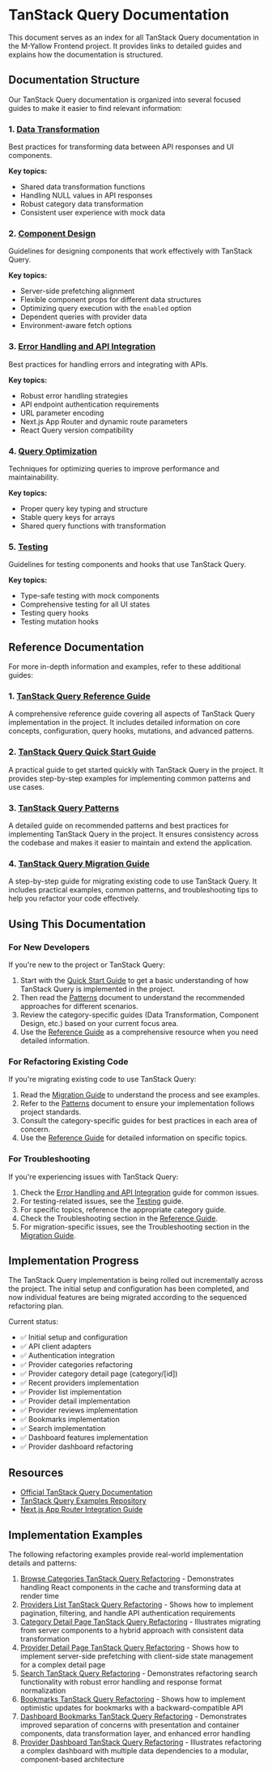 # TanStack Query Documentation

This document serves as an index for all TanStack Query documentation in the M-Yallow Frontend project. It provides links to detailed guides and explains how the documentation is structured.

## Documentation Structure

Our TanStack Query documentation is organized into several focused guides to make it easier to find relevant information:

### 1. [Data Transformation](./tanstack-query/data-transformation.md)
Best practices for transforming data between API responses and UI components.

**Key topics:**
- Shared data transformation functions
- Handling NULL values in API responses
- Robust category data transformation
- Consistent user experience with mock data

### 2. [Component Design](./tanstack-query/component-design.md)
Guidelines for designing components that work effectively with TanStack Query.

**Key topics:**
- Server-side prefetching alignment
- Flexible component props for different data structures
- Optimizing query execution with the `enabled` option
- Dependent queries with provider data
- Environment-aware fetch options

### 3. [Error Handling and API Integration](./tanstack-query/error-handling.md)
Best practices for handling errors and integrating with APIs.

**Key topics:**
- Robust error handling strategies
- API endpoint authentication requirements
- URL parameter encoding
- Next.js App Router and dynamic route parameters
- React Query version compatibility

### 4. [Query Optimization](./tanstack-query/query-optimization.md)
Techniques for optimizing queries to improve performance and maintainability.

**Key topics:**
- Proper query key typing and structure
- Stable query keys for arrays
- Shared query functions with transformation

### 5. [Testing](./tanstack-query/testing.md)
Guidelines for testing components and hooks that use TanStack Query.

**Key topics:**
- Type-safe testing with mock components
- Comprehensive testing for all UI states
- Testing query hooks
- Testing mutation hooks

## Reference Documentation

For more in-depth information and examples, refer to these additional guides:

### 1. [TanStack Query Reference Guide](./tanstack-query-reference.md)
   
A comprehensive reference guide covering all aspects of TanStack Query implementation in the project. It includes detailed information on core concepts, configuration, query hooks, mutations, and advanced patterns.

### 2. [TanStack Query Quick Start Guide](./tanstack-query-quickstart.md)

A practical guide to get started quickly with TanStack Query in the project. It provides step-by-step examples for implementing common patterns and use cases.

### 3. [TanStack Query Patterns](./tanstack-query-patterns.md)

A detailed guide on recommended patterns and best practices for implementing TanStack Query in the project. It ensures consistency across the codebase and makes it easier to maintain and extend the application.

### 4. [TanStack Query Migration Guide](./tanstack-query-migration-guide.md)

A step-by-step guide for migrating existing code to use TanStack Query. It includes practical examples, common patterns, and troubleshooting tips to help you refactor your code effectively.

## Using This Documentation

### For New Developers

If you're new to the project or TanStack Query:

1. Start with the [Quick Start Guide](./tanstack-query-quickstart.md) to get a basic understanding of how TanStack Query is implemented in the project.
2. Then read the [Patterns](./tanstack-query-patterns.md) document to understand the recommended approaches for different scenarios.
3. Review the category-specific guides (Data Transformation, Component Design, etc.) based on your current focus area.
4. Use the [Reference Guide](./tanstack-query-reference.md) as a comprehensive resource when you need detailed information.

### For Refactoring Existing Code

If you're migrating existing code to use TanStack Query:

1. Read the [Migration Guide](./tanstack-query-migration-guide.md) to understand the process and see examples.
2. Refer to the [Patterns](./tanstack-query-patterns.md) document to ensure your implementation follows project standards.
3. Consult the category-specific guides for best practices in each area of concern.
4. Use the [Reference Guide](./tanstack-query-reference.md) for detailed information on specific topics.

### For Troubleshooting

If you're experiencing issues with TanStack Query:

1. Check the [Error Handling and API Integration](./tanstack-query/error-handling.md) guide for common issues.
2. For testing-related issues, see the [Testing](./tanstack-query/testing.md) guide.
3. For specific topics, reference the appropriate category guide.
4. Check the Troubleshooting section in the [Reference Guide](./tanstack-query-reference.md).
5. For migration-specific issues, see the Troubleshooting section in the [Migration Guide](./tanstack-query-migration-guide.md).

## Implementation Progress

The TanStack Query implementation is being rolled out incrementally across the project. The initial setup and configuration has been completed, and now individual features are being migrated according to the sequenced refactoring plan.

Current status:
- ✅ Initial setup and configuration
- ✅ API client adapters
- ✅ Authentication integration
- ✅ Provider categories refactoring
- ✅ Provider category detail page (category/[id])
- ✅ Recent providers implementation
- ✅ Provider list implementation
- ✅ Provider detail implementation
- ✅ Provider reviews implementation
- ✅ Bookmarks implementation
- ✅ Search implementation
- ✅ Dashboard features implementation
- ✅ Provider dashboard refactoring

## Resources

- [Official TanStack Query Documentation](https://tanstack.com/query/latest/docs/react/overview)
- [TanStack Query Examples Repository](https://github.com/TanStack/query/tree/main/examples)
- [Next.js App Router Integration Guide](https://tanstack.com/query/latest/docs/react/guides/advanced-ssr)

## Implementation Examples

The following refactoring examples provide real-world implementation details and patterns:

1. [Browse Categories TanStack Query Refactoring](./refactoring-examples/categories-tanstack-refactoring.md) - Demonstrates handling React components in the cache and transforming data at render time
2. [Providers List TanStack Query Refactoring](./refactoring-examples/providers-list-tanstack-refactoring.md) - Shows how to implement pagination, filtering, and handle API authentication requirements
3. [Category Detail Page TanStack Query Refactoring](./refactoring-examples/category-detail-tanstack-refactoring.md) - Illustrates migrating from server components to a hybrid approach with consistent data transformation
4. [Provider Detail Page TanStack Query Refactoring](./refactoring-examples/provider-detail-tanstack-refactoring.md) - Shows how to implement server-side prefetching with client-side state management for a complex detail page
5. [Search TanStack Query Refactoring](./refactoring-examples/search-tanstack-refactoring.md) - Demonstrates refactoring search functionality with robust error handling and response format normalization
6. [Bookmarks TanStack Query Refactoring](./refactoring-examples/bookmarks-tanstack-refactoring.md) - Shows how to implement optimistic updates for bookmarks with a backward-compatible API
7. [Dashboard Bookmarks TanStack Query Refactoring](./refactoring-examples/dashboard-bookmarks-tanstack-refactoring.md) - Demonstrates improved separation of concerns with presentation and container components, data transformation layer, and enhanced error handling
8. [Provider Dashboard TanStack Query Refactoring](./refactoring-examples/provider-dashboard-tanstack-refactoring.md) - Illustrates refactoring a complex dashboard with multiple data dependencies to a modular, component-based architecture
